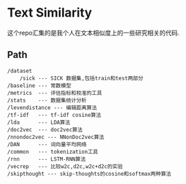 # Text Similarity
这个repo汇集的是我个人在文本相似度上的一些研究相关的代码.

## Path
    /dataset
        /sick --- SICK 数据集,包括train和test两部分
    /baseline --- 常数模型
    /metrics  --- 评估指标和校准的工具
    /stats    --- 数据集统计分析
    /levendistance --- 编辑距离算法
    /tf-idf   --- tf-idf cosine算法
    /lda      --- LDA算法
    /doc2vec  --- doc2vec算法
    /nnondoc2vec --- NNonDoc2vec算法
    /DAN      --- 词向量平均网络
    /common   --- tokenization工具
    /rnn      --- LSTM-RNN算法
    /vecrep   --- 比较w2c,d2c,w2c+d2c的实验
    /skipthought --- skip-thoughts的cosine和softmax两种算法